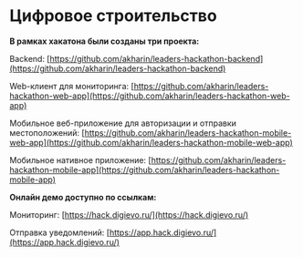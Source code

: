 # Цифровое строительство

**В рамках хакатона были созданы три проекта:**

Backend:
[https://github.com/akharin/leaders-hackathon-backend](https://github.com/akharin/leaders-hackathon-backend)

Web-клиент для мониторинга:
[https://github.com/akharin/leaders-hackathon-web-app](https://github.com/akharin/leaders-hackathon-web-app)

Мобильное веб-приложение для авторизации и отправки местоположений:
[https://github.com/akharin/leaders-hackathon-mobile-web-app](https://github.com/akharin/leaders-hackathon-mobile-web-app)

Мобильное нативное приложение:
[https://github.com/akharin/leaders-hackathon-mobile-app](https://github.com/akharin/leaders-hackathon-mobile-app)

**Онлайн демо доступно по ссылкам:**

Мониторинг: [https://hack.digievo.ru/](https://hack.digievo.ru/)

Отправка уведомлений: [https://app.hack.digievo.ru/](https://app.hack.digievo.ru/)
